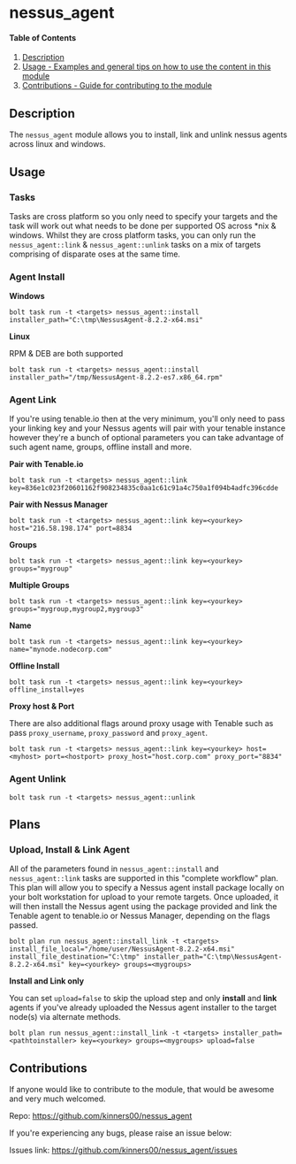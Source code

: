 # nessus_agent

#### Table of Contents

1. [Description](#description)
2. [Usage - Examples and general tips on how to use the content in this module](#usage)
3. [Contributions - Guide for contributing to the module](#contributions)

## Description

The ```nessus_agent``` module allows you to install, link and unlink nessus agents across linux and windows.

## Usage

### Tasks

Tasks are cross platform so you only need to specify your targets and the task will work out what needs to be done per supported OS across *nix & windows. Whilst they are cross platform tasks, you can only run the ```nessus_agent::link``` & ```nessus_agent::unlink``` tasks on a mix of targets comprising of disparate oses at the same time.


### Agent Install

**Windows**

```
bolt task run -t <targets> nessus_agent::install installer_path="C:\tmp\NessusAgent-8.2.2-x64.msi"
```

**Linux**

RPM & DEB are both supported

```
bolt task run -t <targets> nessus_agent::install installer_path="/tmp/NessusAgent-8.2.2-es7.x86_64.rpm"
```

### Agent Link
If you're using tenable.io then at the very minimum, you'll only need to pass your linking key and your Nessus agents will pair with your tenable instance however they're a bunch of optional parameters you can take advantage of such agent name, groups, offline install and more.

**Pair with Tenable.io**

```
bolt task run -t <targets> nessus_agent::link key=836e1c023f20601162f908234835c0aa1c61c91a4c750a1f094b4adfc396cdde
```

**Pair with Nessus Manager**

```
bolt task run -t <targets> nessus_agent::link key=<yourkey> host="216.58.198.174" port=8834
```
**Groups**

```
bolt task run -t <targets> nessus_agent::link key=<yourkey> groups="mygroup"
```

**Multiple Groups**

```
bolt task run -t <targets> nessus_agent::link key=<yourkey> groups="mygroup,mygroup2,mygroup3"
```

**Name**

```
bolt task run -t <targets> nessus_agent::link key=<yourkey> name="mynode.nodecorp.com"
```

**Offline Install**

```
bolt task run -t <targets> nessus_agent::link key=<yourkey> offline_install=yes
```

**Proxy host & Port**

There are also additional flags around proxy usage with Tenable such as pass ```proxy_username```, ```proxy_password``` and ```proxy_agent```.

```
bolt task run -t <targets> nessus_agent::link key=<yourkey> host=<myhost> port=<hostport> proxy_host="host.corp.com" proxy_port="8834"
```

### Agent Unlink

```
bolt task run -t <targets> nessus_agent::unlink
```

## Plans

### Upload, Install & Link Agent

All of the parameters found in ```nessus_agent::install``` and ```nessus_agent::link``` tasks are supported in this "complete workflow" plan. This plan will allow you to specify a Nessus agent install package locally on your bolt workstation for upload to your remote targets. Once uploaded, it will then install the Nessus agent using the package provided and link the Tenable agent to tenable.io or Nessus Manager, depending on the flags passed. 

```
bolt plan run nessus_agent::install_link -t <targets> install_file_local="/home/user/NessusAgent-8.2.2-x64.msi" install_file_destination="C:\tmp" installer_path="C:\tmp\NessusAgent-8.2.2-x64.msi" key=<yourkey> groups=<mygroups>
```

**Install and Link only**

You can set ```upload=false``` to skip the upload step and only **install** and **link** agents if you've already uploaded the Nessus agent installer to the target node(s) via alternate methods.

```
bolt plan run nessus_agent::install_link -t <targets> installer_path=<pathtoinstaller> key=<yourkey> groups=<mygroups> upload=false
```

## Contributions

If anyone would like to contribute to the module, that would be awesome and very much welcomed.

Repo:        https://github.com/kinners00/nessus_agent

If you're experiencing any bugs, please raise an issue below:

Issues link: https://github.com/kinners00/nessus_agent/issues
